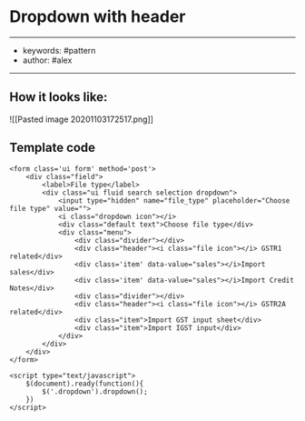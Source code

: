 # Dropdown with header
---
- keywords: #pattern
- author: #alex
---
## How it looks like: 
![[Pasted image 20201103172517.png]]

## Template code

```
<form class='ui form' method='post'>
	<div class="field">
		<label>File type</label>
		<div class="ui fluid search selection dropdown">
			<input type="hidden" name="file_type" placeholder="Choose file type" value="">
			<i class="dropdown icon"></i>
			<div class="default text">Choose file type</div>
			<div class="menu">
				<div class="divider"></div>
				<div class="header"><i class="file icon"></i> GSTR1 related</div>
				<div class='item' data-value="sales"></i>Import sales</div>
				<div class='item' data-value="sales"></i>Import Credit Notes</div>
				<div class="divider"></div>
				<div class="header"><i class="file icon"></i> GSTR2A related</div>
				<div class="item">Import GST input sheet</div>
				<div class="item">Import IGST input</div>
			</div>
		</div>
	</div>
</form>
```

```
<script type="text/javascript">
	$(document).ready(function(){
		$('.dropdown').dropdown();
	})
</script>
```